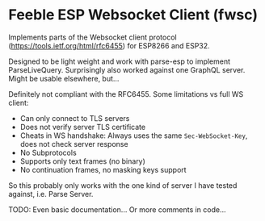 # Feeble ESP Websocket Client (fwsc)

Implements parts of the Websocket client protocol
(https://tools.ietf.org/html/rfc6455) for ESP8266 and ESP32.

Designed to be light weight and work with parse-esp to implement ParseLiveQuery.
Surprisingly also worked against one GraphQL server.
Might be usable elsewhere, but...

Definitely not compliant with the RFC6455.
Some limitations vs full WS client:
- Can only connect to TLS servers
- Does not verify server TLS certificate
- Cheats in WS handshake: Always uses the same `Sec-WebSocket-Key`, does not check server response
- No Subprotocols
- Supports only text frames (no binary)
- No continuation frames, no masking keys support

So this probably only works with the one kind of server I have tested against, i.e. Parse Server.

TODO: Even basic documentation... Or more comments in code...